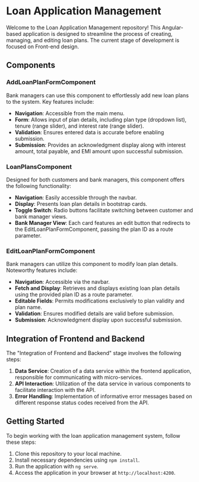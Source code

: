 # Loan Application Management

Welcome to the Loan Application Management repository! This Angular-based application is designed to streamline the process of creating, managing, and editing loan plans. The current stage of development is focused on Front-end design.

## Components

### AddLoanPlanFormComponent

Bank managers can use this component to effortlessly add new loan plans to the system. Key features include:

- **Navigation**: Accessible from the main menu.
- **Form**: Allows input of plan details, including plan type (dropdown list), tenure (range slider), and interest rate (range slider).
- **Validation**: Ensures entered data is accurate before enabling submission.
- **Submission**: Provides an acknowledgment display along with interest amount, total payable, and EMI amount upon successful submission.

### LoanPlansComponent

Designed for both customers and bank managers, this component offers the following functionality:

- **Navigation**: Easily accessible through the navbar.
- **Display**: Presents loan plan details in bootstrap cards.
- **Toggle Switch**: Radio buttons facilitate switching between customer and bank manager views.
- **Bank Manager View**: Each card features an edit button that redirects to the EditLoanPlanFormComponent, passing the plan ID as a route parameter.

### EditLoanPlanFormComponent

Bank managers can utilize this component to modify loan plan details. Noteworthy features include:

- **Navigation**: Accessible via the navbar.
- **Fetch and Display**: Retrieves and displays existing loan plan details using the provided plan ID as a route parameter.
- **Editable Fields**: Permits modifications exclusively to plan validity and plan name.
- **Validation**: Ensures modified details are valid before submission.
- **Submission**: Acknowledgment display upon successful submission.

## Integration of Frontend and Backend

The "Integration of Frontend and Backend" stage involves the following steps:

1. **Data Service**: Creation of a data service within the frontend application, responsible for communicating with micro-services.
2. **API Interaction**: Utilization of the data service in various components to facilitate interaction with the API.
3. **Error Handling**: Implementation of informative error messages based on different response status codes received from the API.

## Getting Started

To begin working with the loan application management system, follow these steps:

1. Clone this repository to your local machine.
2. Install necessary dependencies using `npm install`.
3. Run the application with `ng serve`.
4. Access the application in your browser at `http://localhost:4200`.



